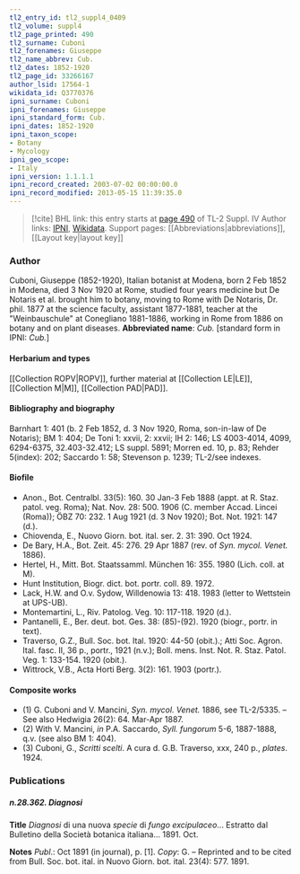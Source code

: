 ```yaml
---
tl2_entry_id: tl2_suppl4_0409
tl2_volume: suppl4
tl2_page_printed: 490
tl2_surname: Cuboni
tl2_forenames: Giuseppe
tl2_name_abbrev: Cub.
tl2_dates: 1852-1920
tl2_page_id: 33266167
author_lsid: 17564-1
wikidata_id: Q3770376
ipni_surname: Cuboni
ipni_forenames: Giuseppe
ipni_standard_form: Cub.
ipni_dates: 1852-1920
ipni_taxon_scope: 
- Botany
- Mycology
ipni_geo_scope: 
- Italy
ipni_version: 1.1.1.1
ipni_record_created: 2003-07-02 00:00:00.0
ipni_record_modified: 2013-05-15 11:39:35.0
---
```


> [!cite] BHL link: this entry starts at [page 490](https://www.biodiversitylibrary.org/page/33266167) of TL-2 Suppl. IV
> Author links: [IPNI](https://www.ipni.org/a/17564-1), [Wikidata](https://www.wikidata.org/wiki/Q3770376). Support pages: [[Abbreviations|abbreviations]], [[Layout key|layout key]]

### Author

Cuboni, Giuseppe (1852-1920), Italian botanist at Modena, born 2 Feb 1852 in Modena, died 3 Nov 1920 at Rome, studied four years medicine but De Notaris et al. brought him to botany, moving to Rome with De Notaris, Dr. phil. 1877 at the science faculty, assistant 1877-1881, teacher at the "Weinbauschule" at Conegliano 1881-1886, working in Rome from 1886 on botany and on plant diseases. 
**Abbreviated name**: *Cub.* \[standard form in IPNI: *Cub.*\]

#### Herbarium and types

[[Collection ROPV|ROPV]], further material at [[Collection LE|LE]], [[Collection M|M]], [[Collection PAD|PAD]].

#### Bibliography and biography

Barnhart 1: 401 (b. 2 Feb 1852, d. 3 Nov 1920, Roma, son-in-law of De Notaris); BM 1: 404; De Toni 1: xxvii, 2: xxvii; IH 2: 146; LS 4003-4014, 4099, 6294-6375, 32.403-32.412; LS suppl. 5891; Morren ed. 10, p. 83; Rehder 5(index): 202; Saccardo 1: 58; Stevenson p. 1239; TL-2/see indexes.

#### Biofile

- Anon., Bot. Centralbl. 33(5): 160. 30 Jan-3 Feb 1888 (appt. at R. Staz. patol. veg. Roma); Nat. Nov. 28: 500. 1906 (C. member Accad. Lincei (Roma)); ÖBZ 70: 232. 1 Aug 1921 (d. 3 Nov 1920); Bot. Not. 1921: 147 (d.).
- Chiovenda, E., Nuovo Giorn. bot. ital. ser. 2. 31: 390. Oct 1924.
- De Bary, H.A., Bot. Zeit. 45: 276. 29 Apr 1887 (rev. of *Syn. mycol. Venet.* 1886).
- Hertel, H., Mitt. Bot. Staatssamml. München 16: 355. 1980 (Lich. coll. at M).
- Hunt Institution, Biogr. dict. bot. portr. coll. 89. 1972.
- Lack, H.W. and O.v. Sydow, Willdenowia 13: 418. 1983 (letter to Wettstein at UPS-UB).
- Montemartini, L., Riv. Patolog. Veg. 10: 117-118. 1920 (d.).
- Pantanelli, E., Ber. deut. bot. Ges. 38: (85)-(92). 1920 (biogr., portr. in text).
- Traverso, G.Z., Bull. Soc. bot. Ital. 1920: 44-50 (obit.).; Atti Soc. Agron. Ital. fasc. II, 36 p., portr., 1921 (n.v.); Boll. mens. Inst. Not. R. Staz. Patol. Veg. 1: 133-154. 1920 (obit.).
- Wittrock, V.B., Acta Horti Berg. 3(2): 161. 1903 (portr.).

#### Composite works

- (1) G. Cuboni and V. Mancini, *Syn. mycol. Venet.* 1886, see TL-2/5335. – See also Hedwigia 26(2): 64. Mar-Apr 1887.
- (2) With V. Mancini, *in* P.A. Saccardo, *Syll. fungorum* 5-6, 1887-1888, q.v. (see also BM 1: 404).
- (3) Cuboni, G., *Scritti scelti*. A cura d. G.B. Traverso, xxx, 240 p., *plates*. 1924.

### Publications

##### n.28.362. Diagnosi

**Title**
*Diagnosi* di una nuova *specie* di *fungo excipulaceo*... Estratto dal Bulletino della Società botanica italiana... 1891. Oct.

**Notes**
*Publ*.: Oct 1891 (in journal), p. \[1\]. *Copy*: G. – Reprinted and to be cited from Bull. Soc. bot. ital. in Nuovo Giorn. bot. ital. 23(4): 577. 1891.

